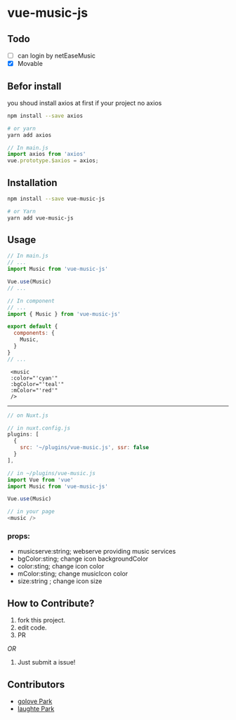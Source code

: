 # vue-music-js

## Todo

- [ ] can login by netEaseMusic
- [x] Movable

## Befor install

you shoud install axios at first if your project no axios
```bash
npm install --save axios

# or yarn
yarn add axios

```
```js
// In main.js
import axios from 'axios'
vue.prototype.$axios = axios;

```



## Installation

```bash
npm install --save vue-music-js

# or Yarn
yarn add vue-music-js
```

## Usage

```js
// In main.js
// ...
import Music from 'vue-music-js'

Vue.use(Music)
// ...
```

```js
// In component
// ...
import { Music } from 'vue-music-js'

export default {
  components: {
    Music,
  }
}
// ...
```

```Vue
 <music 
 :color="'cyan'" 
 :bgColor="'teal'" 
 :mColor="'red'"
 />

```

---

```js
// on Nuxt.js

// in nuxt.config.js
plugins: [
  {
    src: '~/plugins/vue-music.js', ssr: false
  }
],

// in ~/plugins/vue-music.js
import Vue from 'vue'
import Music from 'vue-music-js'

Vue.use(Music)

// in your page
<music />

```



### props:
- musicserve:string; webserve providing music services
- bgColor:sting; change icon backgroundColor
- color:sting; change icon color
- mColor:sting; change musicIcon color
- size:string ; change icon size

## How to Contribute?

1. fork this project.
2. edit code.
3. PR

_OR_

1. Just submit a issue!

## Contributors

- [golove Park](https://github.com/golove)
- [laughte Park](https://github.com/laughte)

